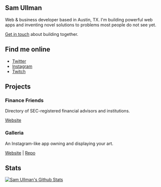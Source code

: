 ## Sam Ullman
Web & business developer based in Austin, TX.  I'm building powerful web apps and inventing novel solutions to problems most people do not see yet.

[Get in touch](mailto:samullman@gmail.com) about building together. 


## Find me online
* [Twitter](https://twitter.com/samullman)
* [Instagram](https://instagram.com/jolly.jitsu)
* [Twitch](https://twitch.tv/samullman)

## Projects

### Finance Friends
Directory of SEC-registered financial advisors and institutions. 

[Website](https://financefriends.org/)

 
### Galleria
An Instagram-like app owning and displaying your art.

[Website](https://galleria-kappa.vercel.app) | [Repo](https://github.com/samullman/galleria)


<!-- 
Eternal Camping
Low-budget, high-culture living for all humans. 

Codeskewl
0-60pm programming modules. 


### Weebly
Open-source, modular, self-assembled vehicles. 

[Website](https://weebly.vercel.app) | [Repo](https://github.com/samullman/weebly)



### Pot Land
Dispensaries directory with a dose of art & culture. 

[Website](https://pot.land) | [Repo](https://github.com/samullman/potland)


### Gentle Man
Finding work, family, and love for all. 

[Website](https://gentle-man.xyz) | [Repo](https://github.com/samullman/gentleman)

 -->


## Stats

[![Sam Ullman's Github Stats](https://github-readme-stats.vercel.app/api?username=samullman)](https://github.com/samullman)


<!--
**samullman/samullman** is a ✨ _special_ ✨ repository because its `README.md` (this file) appears on your GitHub profile.

Here are some ideas to get you started:

- 🔭 I’m currently working on ...
- 🌱 I’m currently learning ...
- 👯 I’m looking to collaborate on ...
- 🤔 I’m looking for help with ...
- 💬 Ask me about ...
- 📫 How to reach me: ...
- 😄 Pronouns: ...
- ⚡ Fun fact: ...
-->
